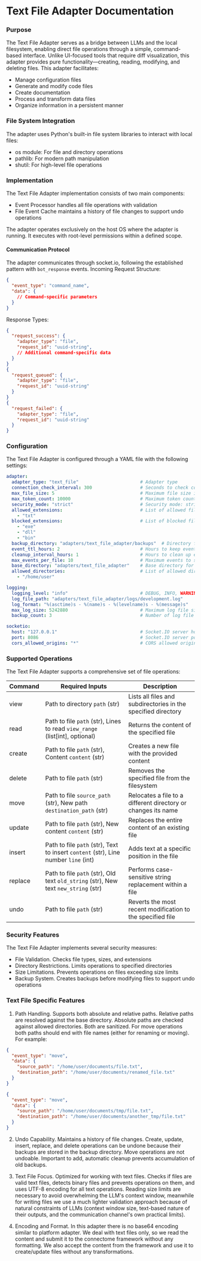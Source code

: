 # Text File Adapter Documentation

### Purpose

The Text File Adapter serves as a bridge between LLMs and the local filesystem, enabling direct file operations through a simple, command-based interface. Unlike UI-focused tools that require diff visualization, this adapter provides pure functionality—creating, reading, modifying, and deleting files. This adapter facilitates:
* Manage configuration files
* Generate and modify code files
* Create documentation
* Process and transform data files
* Organize information in a persistent manner

### File System Integration

The adapter uses Python's built-in file system libraries to interact with local files:
* os module: For file and directory operations
* pathlib: For modern path manipulation
* shutil: For high-level file operations

### Implementation

The Text File Adapter implementation consists of two main components:

* Event Processor handles all file operations with validation
* File Event Cache maintains a history of file changes to support undo operations

The adapter operates exclusively on the host OS where the adapter is running. It executes with root-level permissions within a defined scope.

#### Communication Protocol

The adapter communicates through socket.io, following the established pattern with `bot_response` events. Incoming Request Structure:
```json
{
  "event_type": "command_name",
  "data": {
    // Command-specific parameters
  }
}
```

Response Types:
```json
{
  "request_success": {
    "adapter_type": "file",
    "request_id": "uuid-string",
    // Additional command-specific data
  }
}
{
  "request_queued": {
    "adapter_type": "file",
    "request_id": "uuid-string"
  }
}
{
  "request_failed": {
    "adapter_type": "file",
    "request_id": "uuid-string"
  }
}
```

### Configuration

The Text File Adapter is configured through a YAML file with the following settings:

```yaml
adapter:
  adapter_type: "text_file"                       # Adapter type
  connection_check_interval: 300                  # Seconds to check connection
  max_file_size: 5                                # Maximum file size in MB
  max_token_count: 10000                          # Maximum token count for text files
  security_mode: "strict"                         # Security mode: strict, permissive, unrestricted
  allowed_extensions:                             # List of allowed file extensions
    - "txt"
  blocked_extensions:                             # List of blocked file extensions
    - "exe"
    - "dll"
    - "bin"
  backup_directory: "adapters/text_file_adapter/backups"  # Directory for file backups
  event_ttl_hours: 2                              # Hours to keep events in cache
  cleanup_interval_hours: 1                       # Hours to clean up expired events
  max_events_per_file: 10                         # Maximum events to store per file
  base_directory: "adapters/text_file_adapter"    # Base directory for relative paths
  allowed_directories:                            # List of allowed directories for absolute paths
    - "/home/user"

logging:
  logging_level: "info"                           # DEBUG, INFO, WARNING, ERROR, CRITICAL
  log_file_path: "adapters/text_file_adapter/logs/development.log"
  log_format: "%(asctime)s - %(name)s - %(levelname)s - %(message)s"
  max_log_size: 5242880                           # Maximum log file size in bytes
  backup_count: 3                                 # Number of log file backups to keep

socketio:
  host: "127.0.0.1"                               # Socket.IO server host
  port: 8086                                      # Socket.IO server port
  cors_allowed_origins: "*"                       # CORS allowed origins
```

### Supported Operations

The Text File Adapter supports a comprehensive set of file operations:

| Command | Required Inputs | Description |
|---------|-----------------|-------------|
| view | Path to directory `path` (str) | Lists all files and subdirectories in the specified directory |
| read | Path to file `path` (str), Lines to read `view_range` (list[int], optional) | Returns the content of the specified file |
| create | Path to file `path` (str), Content `content` (str) | Creates a new file with the provided content |
| delete | Path to file `path` (str) | Removes the specified file from the filesystem |
| move | Path to file `source_path` (str), New path `destination_path` (str) | Relocates a file to a different directory or changes its name |
| update | Path to file `path` (str), New content `content` (str) | Replaces the entire content of an existing file |
| insert | Path to file `path` (str), Text to insert `content` (str), Line number `line` (int) | Adds text at a specific position in the file |
| replace | Path to file `path` (str), Old text `old_string` (str), New text `new_string` (str) | Performs case-sensitive string replacement within a file |
| undo | Path to file `path` (str) | Reverts the most recent modification to the specified file |

### Security Features

The Text File Adapter implements several security measures:

* File Validation. Checks file types, sizes, and extensions
* Directory Restrictions. Limits operations to specified directories
* Size Limitations. Prevents operations on files exceeding size limits
* Backup System. Creates backups before modifying files to support undo operations

### Text File Specific Features

1) Path Handling. Supports both absolute and relative paths. Relative paths are resolved against the base directory. Absolute paths are checked against allowed directories. Both are sanitized. For move operations both paths should end with file names (either for renaming or moving). For example:
```json
{
  "event_type": "move",
  "data": {
    "source_path": "/home/user/documents/file.txt",
    "destination_path": "/home/user/documents/renamed_file.txt"
  }
}
```
```json
{
  "event_type": "move",
  "data": {
    "source_path": "/home/user/documents/tmp/file.txt",
    "destination_path": "/home/user/documents/another_tmp/file.txt"
  }
}
```

2) Undo Capability. Maintains a history of file changes. Create, update, insert, replace, and delete operations can be undone because their backups are stored in the backup directory. Move operations are not undoable. Important to add, automatic cleanup prevents accumulation of old backups.

3) Text File Focus. Optimized for working with text files. Checks if files are valid text files, detects binary files and prevents operations on them, and uses UTF-8 encoding for all text operations. Reading size limits are necessary to avoid overwhelming the LLM's context window, meanwhile for writing files we use a much lighter validation approach because of natural constraints of LLMs (context window size, text-based nature of their outputs, and the communication channel's own practical limits).

4) Encoding and Format. In this adapter there is no base64 encoding similar to platform adapter. We deal with text files only, so we read the content and submit it to the connectome framework without any formatting. We also accept the content from the framework and use it to create/update files without any transformations.

